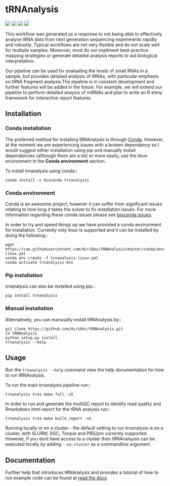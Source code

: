 # tRNAnalysis

<p align="left">
	<a href="https://readthedocs.org/projects/trnanalysis/badge/?version=latest", alt="Documentation">
		<img src="https://readthedocs.org/projects/trnanalysis/badge/?version=latest" /></a>
	<a href="https://travis-ci.com/Acribbs/tRNAnalysis.svg?branch=master", alt="Travis">
		<img src="https://api.travis-ci.com/Acribbs/tRNAnalysis.svg?branch=master" /></a>
	<a href="https://twitter.com/CribbsP?lang=en", alt="Twitter followers">
		<img src="https://img.shields.io/twitter/url/http/shields.io.svg?style=social&logo=twitter" /></a>
	<a href="https://twitter.com/CribbsP?lang=en", alt="Twitter followers">
		<img src="https://img.shields.io/twitter/url/http/shields.io.svg?style=social&logo=twitter" /></a>
</p>

This workflow was generated as a response to not being able to effectively analyse tRNA data from next generation sequencing experiments rapidly and robustly. Typical workflows are not very flexible and do not scale well for multiple samples. Moreover, most do not impliment best-practice mapping strategies or generate detailed analysis reports to aid biological interpretation.

Our pipeline can be used for evaluating the levels of small RNAs in a sample, but provides detailed analysis of tRNAs, with particular emphasis on tRNA fragment analysis.The pipeline is in constant development and further features will be added in the future. For example, we will extend our pipeline to perform detailed anaysis of miRNAs and plan to write an R shiny framework for interactive report features.

## Installation


### Conda installation

The preferred method for installing tRNAnalysis is through [Conda](https://conda.io). However, at the moment we are experiencing issues with a broken dependancy so I would suggest either installation using pip and manually install dependancies (although there are a lot)
or more easily, use the linux environment in the **Conda environment** section.

To install trnanalysis using conda::
    
    conda install -c bioconda trnanalysis

### Conda environment

Conda is an awesome project, however it can suffer from significant issues relating to how long it takes the solver to
fix installation issues. For more information regarding these conda issues please see [bioconda issues](https://github.com/conda/conda/issues/7239).

In order to try and speed things up we have provided a conda environment for installation. Currently only linux is supported and it can
be installed by doing the following::

    wget https://raw.githubusercontent.com/Acribbs/tRNAnalysis/master/conda/environments/trnanalysis-linux.yml
    conda env create -f trnanalysis-linux.yml 
    conda activate trnanalysis-env

### Pip installation

trnanalysis can also be installed using pip::

    pip install trnanalysis


### Manual installation

Alternatively, you can manusally install tRNAnalysis by::

    git clone https://github.com/Acribbs/tRNAnalysis.git
    cd tRNAnalysis
    python setup.py install
    trnanalysis --help
    
## Usage

Run the ``trnanalysis --help`` command view the help documentation for how to run tRNAnalysis.

To run the main trnanalysis pipeline run::

    trnanalysis trna make full -v5

In order to run and generate the multiQC report to identify read quality and Rmarkdown html report
for the tRNA analysis run::

    trnanalysis trna make build_report -v5
    
Running locally or on a cluster - the default setting to run trnanalysis is on a cluster, with SLURM, SGC, Torque and PBS/pro
currently supported. However, if you dont have access to a cluster then tRNAnalsysis can be executed locally by adding `--no-cluster` as a 
commandline argument. 

## Documentation

Further help that introduces tRNAnalysis and provides a tutorial of how to run example
code can be found at [read the docs](https://trnanalysis.readthedocs.io/en/latest/)
